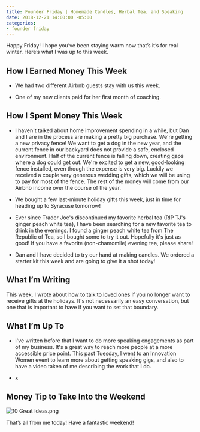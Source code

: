 ```yaml
---
title: Founder Friday | Homemade Candles, Herbal Tea, and Speaking
date: 2018-12-21 14:00:00 -05:00
categories:
- founder friday
---
```


Happy Friday! I hope you’ve been staying warm now that’s it’s for real winter. Here’s what I was up to this week.

## **How I Earned Money This Week**

* We had two different Airbnb guests stay with us this week.

* One of my new clients paid for her first month of coaching.

## **How I Spent Money This Week**

* I haven't talked about home improvement spending in a while, but Dan and I are in the process are making a pretty big purchase. We're getting a new privacy fence! We want to get a dog in the new year, and the current fence in our backyard does not provide a safe, enclosed environment. Half of the current fence is falling down, creating gaps where a dog could get out. We're excited to get a new, good-looking fence installed, even though the expense is very big. Luckily we received a couple very generous wedding gifts, which we will be using to pay for most of the fence. The rest of the money will come from our Airbnb income over the course of the year.

* We bought a few last-minute holiday gifts this week, just in time for heading up to Syracuse tomorrow!

* Ever since Trader Joe's discontinued my favorite herbal tea (RIP TJ's ginger peach white tea), I have been searching for a new favorite tea to drink in the evenings. I found a ginger peach white tea from The Republic of Tea, so I bought some to try it out. Hopefully it's just as good! If you have a favorite (non-chamomile) evening tea, please share!

* Dan and I have decided to try our hand at making candles. We ordered a starter kit this week and are going to give it a shot today!

## **What I’m Writing**

This week, I wrote about [how to talk to loved ones](https://www.maggiegermano.com/blog/how-to-talk-to-loved-ones-if-you-dont-want-to-receive-gifts/) if you no longer want to receive gifts at the holidays. It's not necessarily an easy conversation, but one that is important to have if you want to set that boundary.

## **What I’m Up To**

* I've written before that I want to do more speaking engagements as part of my business. It's a great way to reach more people at a more accessible price point. This past Tuesday, I went to an Innovation Women event to learn more about getting speaking gigs, and also to have a video taken of me describing the work that I do.

* x

## **Money Tip to Take Into the Weekend**

![10 Great Ideas.png](/uploads/10%20Great%20Ideas.png)

That’s all from me today! Have a fantastic weekend!